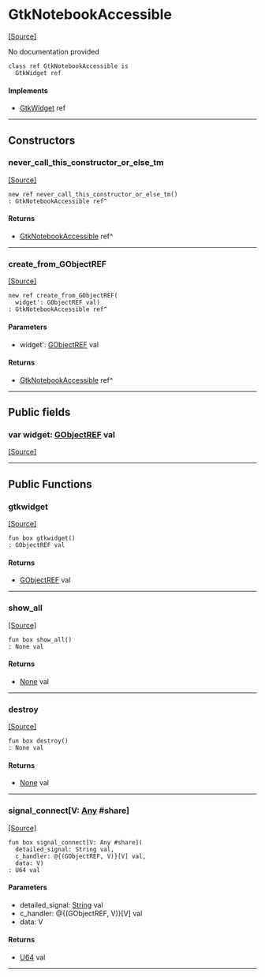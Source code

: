 # GtkNotebookAccessible
<span class="source-link">[[Source]](src/gtk3/GtkNotebookAccessible.md#L6)</span>

No documentation provided


```pony
class ref GtkNotebookAccessible is
  GtkWidget ref
```

#### Implements

* [GtkWidget](gtk3-GtkWidget.md) ref

---

## Constructors

### never_call_this_constructor_or_else_tm
<span class="source-link">[[Source]](src/gtk3/GtkNotebookAccessible.md#L13)</span>


```pony
new ref never_call_this_constructor_or_else_tm()
: GtkNotebookAccessible ref^
```

#### Returns

* [GtkNotebookAccessible](gtk3-GtkNotebookAccessible.md) ref^

---

### create_from_GObjectREF
<span class="source-link">[[Source]](src/gtk3/GtkNotebookAccessible.md#L16)</span>


```pony
new ref create_from_GObjectREF(
  widget': GObjectREF val)
: GtkNotebookAccessible ref^
```
#### Parameters

*   widget': [GObjectREF](gtk3-..-gobject-GObjectREF.md) val

#### Returns

* [GtkNotebookAccessible](gtk3-GtkNotebookAccessible.md) ref^

---

## Public fields

### var widget: [GObjectREF](gtk3-..-gobject-GObjectREF.md) val
<span class="source-link">[[Source]](src/gtk3/GtkNotebookAccessible.md#L10)</span>



---

## Public Functions

### gtkwidget
<span class="source-link">[[Source]](src/gtk3/GtkNotebookAccessible.md#L12)</span>


```pony
fun box gtkwidget()
: GObjectREF val
```

#### Returns

* [GObjectREF](gtk3-..-gobject-GObjectREF.md) val

---

### show_all
<span class="source-link">[[Source]](src/gtk3/GtkWidget.md#L4)</span>


```pony
fun box show_all()
: None val
```

#### Returns

* [None](builtin-None.md) val

---

### destroy
<span class="source-link">[[Source]](src/gtk3/GtkWidget.md#L7)</span>


```pony
fun box destroy()
: None val
```

#### Returns

* [None](builtin-None.md) val

---

### signal_connect\[V: [Any](builtin-Any.md) #share\]
<span class="source-link">[[Source]](src/gtk3/GtkWidget.md#L10)</span>


```pony
fun box signal_connect[V: Any #share](
  detailed_signal: String val,
  c_handler: @{(GObjectREF, V)}[V] val,
  data: V)
: U64 val
```
#### Parameters

*   detailed_signal: [String](builtin-String.md) val
*   c_handler: @{(GObjectREF, V)}[V] val
*   data: V

#### Returns

* [U64](builtin-U64.md) val

---


